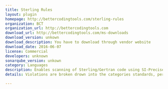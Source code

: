 ```yaml
---
title: Sterling Rules
layout: plugin
homepage: http://bettercodingtools.com/sterling-rules
organization: BCT
organization_url: http://bettercodingtools.com
download_url: http://bettercodingtools.com/ms-downloads
download_version: unkown
download_description: You have to download through vendor website
download_date: 2016-06-07
license: Commercial
developers: unknown
sonarqube_version: unkown
category: Languages
description: Enables scanning of Sterling/Gertran code using SI-Precise. 
details: Violations are broken drown into the categories standards, performance, correctness, security and other. Rules include validate queue names against a naming standard, no default error handler, in process fault handler, process, operation or sequence has no name, JDBC Table not defined, lock and Unlock do not match, duplicate sequence found, process called but defined, process invoking self Dead code found, case not defined, case has no matching rule, prefer SFTP over FTP (security), ...

---
```

